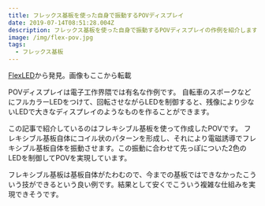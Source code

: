 ```yaml
---
title: フレックス基板を使った自身で振動するPOVディスプレイ
date: 2019-07-14T08:51:28.004Z
description: フレックス基板を使った自身で振動するPOVディスプレイの作例を紹介します。
image: /img/flex-pov.jpg
tags:
  - フレックス基板
---
```

[FlexLED](https://hackaday.io/project/164585-flexled)から発見。画像もここから転載

POVディスプレイは電子工作界隈では有名な作例です。
自転車のスポークなどにフルカラーLEDをつけて、回転させながらLEDを制御すると、残像により少ないLEDで大きなディスプレイのようなものを作ることができます。

この記事で紹介しているのはフレキシブル基板を使って作成したPOVです。
フレキシブル基板自体にコイル状のパターンを形成し、それにより電磁誘導でフレキシブル基板自体を振動させます。この振動に合わせて先っぽについた2色のLEDを制御してPOVを実現しています。

フレキシブル基板は基板自体がたわむので、今までの基板ではできなかったこういう技ができるという良い例です。結果として安くでこういう複雑な仕組みを実現できそうです。
